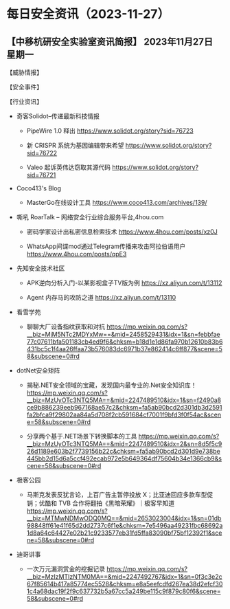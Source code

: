 # 每日安全资讯（2023-11-27）

【中移杭研安全实验室资讯简报】
2023年11月27日 星期一
---------------------------
【威胁情报】

【安全事件】

【行业资讯】

- 奇客Solidot–传递最新科技情报
  - PipeWire 1.0 释出
https://www.solidot.org/story?sid=76723

  - 新 CRISPR 系统为基因编辑带来希望
https://www.solidot.org/story?sid=76722

  - Valeo 起诉英伟达窃取其源代码
https://www.solidot.org/story?sid=76721

- Coco413's Blog
  - MasterGo在线设计工具
https://www.coco413.com/archives/139/

- 嘶吼 RoarTalk – 网络安全行业综合服务平台,4hou.com
  - 密码学家设计出私密信息检索技术
https://www.4hou.com/posts/xz0J

  - WhatsApp间谍mod通过Telegram传播来攻击阿拉伯语用户
https://www.4hou.com/posts/qpE3

- 先知安全技术社区
  - APK逆向分析入门-以某影视盒子TV版为例
https://xz.aliyun.com/t/13112

  - Agent 内存马的攻防之道
https://xz.aliyun.com/t/13110

- 看雪学苑
  - 聊聊大厂设备指纹获取和对抗
https://mp.weixin.qq.com/s?__biz=MjM5NTc2MDYxMw==&mid=2458529431&idx=1&sn=febbfae77c07611bfa501183cb4ed9f6&chksm=b18d1e1d86fa970b12610b83b6431bc5c1f4aa26ffaa73b576083dc6971b37e862414c6ff877&scene=58&subscene=0#rd

- dotNet安全矩阵
  - 揭秘.NET安全领域的宝藏，发现国内最专业的.Net安全知识库！
https://mp.weixin.qq.com/s?__biz=MzUyOTc3NTQ5MA==&mid=2247489510&idx=1&sn=f2490a8ce9b886239eeb967168ae57c2&chksm=fa5ab90bcd2d301db3d2591fa2bfca9f29802aa84a5d708f2cb591684cf7001f9bfd3f0f54ac&scene=58&subscene=0#rd

  - 分享两个基于.NET场景下转换脚本的工具
https://mp.weixin.qq.com/s?__biz=MzUyOTc3NTQ5MA==&mid=2247489510&idx=2&sn=8d5f5c926d1189e603b2f7739156b22c&chksm=fa5ab90bcd2d301d9e738be445bb2d15d6a5ccf492ecab972e5b649364df75604b34e1366cb9&scene=58&subscene=0#rd

- 极客公园
  - 马斯克发表反犹言论，上百广告主暂停投放 X；比亚迪回应多款车型促销；优酷和 TVB 合作将翻拍《黑暗荣耀》｜极客早知道
https://mp.weixin.qq.com/s?__biz=MTMwNDMwODQ0MQ==&mid=2653023004&idx=1&sn=01db98848ff61e41f65d2dd2737c6f1e&chksm=7e5496aa49231fbc68692a1d8a64c64427e02b21c9233577eb31fd5ffa83090bf75bf12392f1&scene=58&subscene=0#rd

- 迪哥讲事
  - 一次万元漏洞赏金的挖掘记录
https://mp.weixin.qq.com/s?__biz=MzIzMTIzNTM0MA==&mid=2247492767&idx=1&sn=0f3c3e2c67f85614b417a85774ec5528&chksm=e8a5eefcdfd267ea38d2efcf301c4a68dac19f2f9c637732b5a67cc5a249be115c9f879c80f6&scene=58&subscene=0#rd

